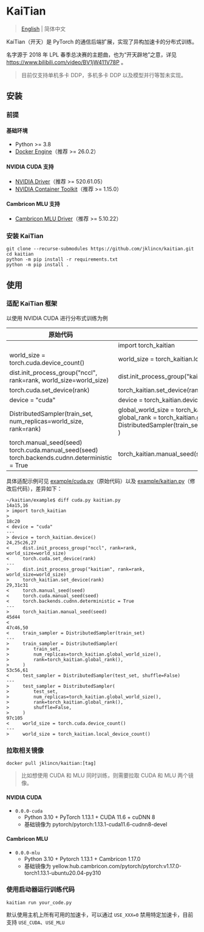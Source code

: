 # KaiTian

> [English](README.md) | 简体中文

KaiTian（开天）是 PyTorch 的通信后端扩展，实现了异构加速卡的分布式训练。

名字源于 2018 年 LPL 春季总决赛的主题曲，也为“开天辟地”之意，详见 https://www.bilibili.com/video/BV1jW411V78P 。

> 目前仅支持单机多卡 DDP，多机多卡 DDP 以及模型并行等暂未实现。

## 安装

### 前提

#### 基础环境

- Python >= 3.8
- [Docker Engine](https://docs.docker.com/engine/install/)（推荐 >= 26.0.2）

#### NVIDIA CUDA 支持

- [NVIDIA Driver](https://www.nvidia.com/Download/Find.aspx)（推荐 >= 520.61.05）
- [NVIDIA Container Toolkit](https://docs.nvidia.com/datacenter/cloud-native/container-toolkit/latest/install-guide.html)（推荐 >= 1.15.0）

#### Cambricon MLU 支持

- [Cambricon MLU Driver](https://sdk.cambricon.com/download?component_name=Driver)（推荐 >= 5.10.22）

### 安装 KaiTian

```
git clone --recurse-submodules https://github.com/jklincn/kaitian.git
cd kaitian
python -m pip install -r requirements.txt
python -m pip install .
```

## 使用

### 适配 KaiTian 框架

以使用 NVIDIA CUDA 进行分布式训练为例

| 原始代码                                                     | 修改后代码                                                   |
| ------------------------------------------------------------ | ------------------------------------------------------------ |
|                                                              | import torch_kaitian                                         |
| world_size = torch.cuda.device_count()                       | world_size = torch_kaitian.local_device_count()              |
| dist.init_process_group("nccl", rank=rank, world_size=world_size) | dist.init_process_group("kaitian", rank=rank, world_size=world_size) |
| torch.cuda.set_device(rank)                                  | torch_kaitian.set_device(rank)                               |
| device = "cuda"                                              | device = torch_kaitian.device()                              |
| DistributedSampler(train_set, num_replicas=world_size, rank=rank) | global_world_size = torch_kaitian.global_world_size()<br />global_rank = torch_kaitian.global_rank() <br />DistributedSampler(train_set,num_replicas=global_world_size,rank=global_rank ) |
| torch.manual_seed(seed)<br />torch.cuda.manual_seed(seed)<br />torch.backends.cudnn.deterministic = True | torch_kaitian.manual_seed(seed)                              |

具体适配示例可见 [example/cuda.py](example/cuda.py)（原始代码）以及 [example/kaitian.py](example/kaitian.py)（修改后代码），差异如下：

```
~/kaitian/example$ diff cuda.py kaitian.py
14a15,16
> import torch_kaitian
> 
18c20
< device = "cuda"
---
> device = torch_kaitian.device()
24,25c26,27
<     dist.init_process_group("nccl", rank=rank, world_size=world_size)
<     torch.cuda.set_device(rank)
---
>     dist.init_process_group("kaitian", rank=rank, world_size=world_size)
>     torch_kaitian.set_device(rank)
29,31c31
<     torch.manual_seed(seed)
<     torch.cuda.manual_seed(seed)
<     torch.backends.cudnn.deterministic = True
---
>     torch_kaitian.manual_seed(seed)
45d44
< 
47c46,50
<     train_sampler = DistributedSampler(train_set)
---
>     train_sampler = DistributedSampler(
>         train_set,
>         num_replicas=torch_kaitian.global_world_size(),
>         rank=torch_kaitian.global_rank(),
>     )
53c56,61
<     test_sampler = DistributedSampler(test_set, shuffle=False)
---
>     test_sampler = DistributedSampler(
>         test_set,
>         num_replicas=torch_kaitian.global_world_size(),
>         rank=torch_kaitian.global_rank(),
>         shuffle=False,
>     )
97c105
<     world_size = torch.cuda.device_count()
---
>     world_size = torch_kaitian.local_device_count()
```

### 拉取相关镜像

```
docker pull jklincn/kaitian:[tag]
```

> 比如想使用 CUDA 和 MLU 同时训练，则需要拉取 CUDA 和 MLU 两个镜像。

#### NVIDIA CUDA 

- `0.0.0-cuda`
  - Python 3.10 + PyTorch 1.13.1 + CUDA 11.6 + cuDNN 8
  - 基础镜像为 pytorch/pytorch:1.13.1-cuda11.6-cudnn8-devel

#### Cambricon MLU

- `0.0.0-mlu`
  - Python 3.10 + Pytorch 1.13.1 + Cambricon 1.17.0
  - 基础镜像为 yellow.hub.cambricon.com/pytorch/pytorch:v1.17.0-torch1.13.1-ubuntu20.04-py310

### 使用启动器运行训练代码

```
kaitian run your_code.py
```

默认使用主机上所有可用的加速卡，可以通过 `USE_XXX=0` 禁用特定加速卡，目前支持 `USE_CUDA`、`USE_MLU`